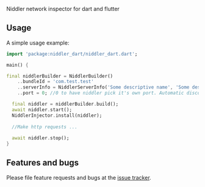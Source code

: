 Niddler network inspector for dart and flutter

## Usage

A simple usage example:

```dart
import 'package:niddler_dart/niddler_dart.dart';

main() {

final niddlerBuilder = NiddlerBuilder()
    ..bundleId = 'com.test.test'
    ..serverInfo = NiddlerServerInfo('Some descriptive name', 'Some description')
    ..port = 0; //0 to have niddler pick it's own port. Automatic discovery will make this visible

  final niddler = niddlerBuilder.build();
  await niddler.start();
  NiddlerInjector.install(niddler);
  
  //Make http requests ...
  
  await niddler.stop();
}
```

## Features and bugs

Please file feature requests and bugs at the [issue tracker][tracker].

[tracker]: https://github.com/Chimerapps/niddler_dart/issues
